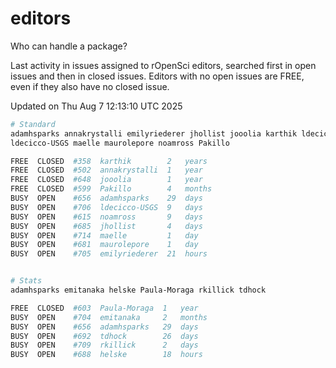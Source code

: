 # editors

Who can handle a package?

Last activity in issues assigned to rOpenSci editors, searched first in open
issues and then in closed issues. Editors with no open issues are FREE, even if
they also have no closed issue.


Updated on Thu Aug 7 12:13:10 UTC 2025

```bash
# Standard
adamhsparks annakrystalli emilyriederer jhollist jooolia karthik ldecicco
ldecicco-USGS maelle maurolepore noamross Pakillo

FREE  CLOSED  #358  karthik        2   years
FREE  CLOSED  #502  annakrystalli  1   year
FREE  CLOSED  #648  jooolia        1   year
FREE  CLOSED  #599  Pakillo        4   months
BUSY  OPEN    #656  adamhsparks    29  days
BUSY  OPEN    #706  ldecicco-USGS  9   days
BUSY  OPEN    #615  noamross       9   days
BUSY  OPEN    #685  jhollist       4   days
BUSY  OPEN    #714  maelle         1   day
BUSY  OPEN    #681  maurolepore    1   day
BUSY  OPEN    #705  emilyriederer  21  hours


# Stats
adamhsparks emitanaka helske Paula-Moraga rkillick tdhock

FREE  CLOSED  #603  Paula-Moraga  1   year
BUSY  OPEN    #704  emitanaka     2   months
BUSY  OPEN    #656  adamhsparks   29  days
BUSY  OPEN    #692  tdhock        26  days
BUSY  OPEN    #709  rkillick      2   days
BUSY  OPEN    #688  helske        18  hours
```
